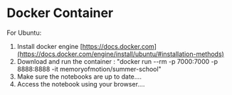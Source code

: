 # Docker Container

For Ubuntu:
1. Install docker engine [https://docs.docker.com](https://docs.docker.com/engine/install/ubuntu/#installation-methods) 
1. Download and run the container : "docker run --rm -p 7000:7000 -p 8888:8888 -it memoryofmotion/summer-school"
1. Make sure the notebooks are up to date....
1. Access the notebook using your browser....

